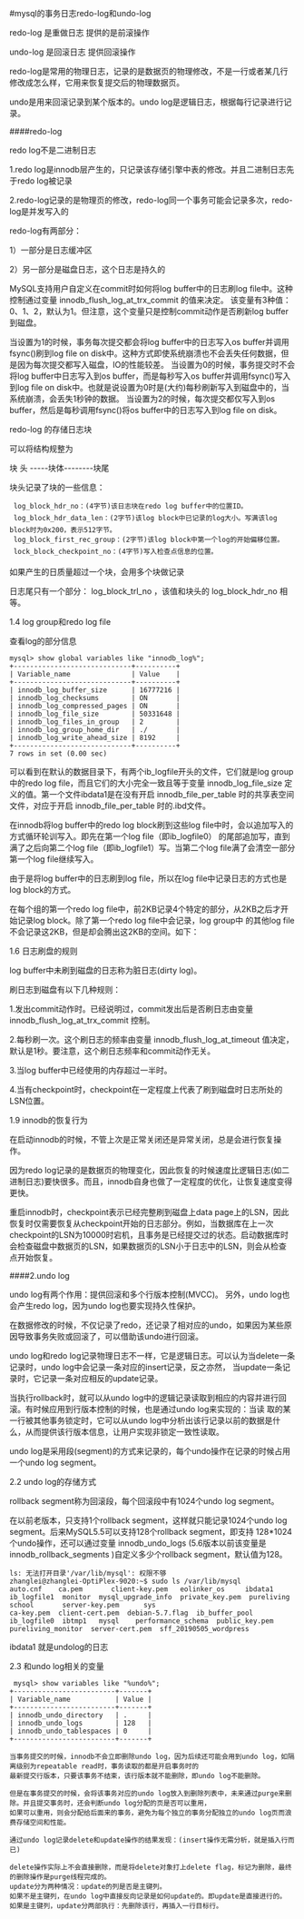 #mysql的事务日志redo-log和undo-log

redo-log 是重做日志 提供的是前滚操作

undo-log 是回滚日志 提供回滚操作

redo-log是常用的物理日志，记录的是数据页的物理修改，不是一行或者某几行修改成怎么样，它用来恢复提交后的物理数据页。

undo是用来回滚记录到某个版本的。undo log是逻辑日志，根据每行记录进行记录。

####redo-log

redo log不是二进制日志

1.redo log是innodb层产生的，只记录该存储引擎中表的修改。并且二进制日志先于redo log被记录

2.redo-log记录的是物理页的修改，redo-log同一个事务可能会记录多次，redo-log是并发写入的

redo-log有两部分：

1）一部分是日志缓冲区

2）另一部分是磁盘日志，这个日志是持久的

MySQL支持用户自定义在commit时如何将log buffer中的日志刷log file中。这种控制通过变量 innodb_flush_log_at_trx_commit 的值来决定。
该变量有3种值：0、1、2，默认为1。但注意，这个变量只是控制commit动作是否刷新log buffer到磁盘。

当设置为1的时候，事务每次提交都会将log buffer中的日志写入os buffer并调用fsync()刷到log file on disk中。这种方式即使系统崩溃也不会丢失任何数据，但是因为每次提交都写入磁盘，IO的性能较差。
当设置为0的时候，事务提交时不会将log buffer中日志写入到os buffer，而是每秒写入os buffer并调用fsync()写入到log file on disk中。也就是说设置为0时是(大约)每秒刷新写入到磁盘中的，当系统崩溃，会丢失1秒钟的数据。
当设置为2的时候，每次提交都仅写入到os buffer，然后是每秒调用fsync()将os buffer中的日志写入到log file on disk。

redo-log 的存储日志块

可以将结构规整为

块 头 -----块体--------块尾

块头记录了块的一些信息：

```
 log_block_hdr_no：(4字节)该日志块在redo log buffer中的位置ID。
 log_block_hdr_data_len：(2字节)该log block中已记录的log大小。写满该log block时为0x200，表示512字节。
 log_block_first_rec_group：(2字节)该log block中第一个log的开始偏移位置。
 lock_block_checkpoint_no：(4字节)写入检查点信息的位置。
```

如果产生的日质量超过一个块，会用多个块做记录

日志尾只有一个部分： log_block_trl_no ，该值和块头的 log_block_hdr_no 相等。


1.4 log group和redo log file

查看log的部分信息

```
mysql> show global variables like "innodb_log%";
+-----------------------------+----------+
| Variable_name               | Value    |
+-----------------------------+----------+
| innodb_log_buffer_size      | 16777216 |
| innodb_log_checksums        | ON       |
| innodb_log_compressed_pages | ON       |
| innodb_log_file_size        | 50331648 |
| innodb_log_files_in_group   | 2        |
| innodb_log_group_home_dir   | ./       |
| innodb_log_write_ahead_size | 8192     |
+-----------------------------+----------+
7 rows in set (0.00 sec)

```

可以看到在默认的数据目录下，有两个ib_logfile开头的文件，它们就是log group中的redo log file，而且它们的大小完全一致且等于变量 
innodb_log_file_size 定义的值。第一个文件ibdata1是在没有开启 innodb_file_per_table 时的共享表空间文件，对应于开启 innodb_file_per_table 时的.ibd文件。

在innodb将log buffer中的redo log block刷到这些log file中时，会以追加写入的方式循环轮训写入。即先在第一个log file（即ib_logfile0）
的尾部追加写，直到满了之后向第二个log file（即ib_logfile1）写。当第二个log file满了会清空一部分第一个log file继续写入。

由于是将log buffer中的日志刷到log file，所以在log file中记录日志的方式也是log block的方式。

在每个组的第一个redo log file中，前2KB记录4个特定的部分，从2KB之后才开始记录log block。除了第一个redo log file中会记录，log group中
的其他log file不会记录这2KB，但是却会腾出这2KB的空间。如下：

1.6 日志刷盘的规则

log buffer中未刷到磁盘的日志称为脏日志(dirty log)。

刷日志到磁盘有以下几种规则：

1.发出commit动作时。已经说明过，commit发出后是否刷日志由变量 innodb_flush_log_at_trx_commit 控制。

2.每秒刷一次。这个刷日志的频率由变量 innodb_flush_log_at_timeout 值决定，默认是1秒。要注意，这个刷日志频率和commit动作无关。

3.当log buffer中已经使用的内存超过一半时。

4.当有checkpoint时，checkpoint在一定程度上代表了刷到磁盘时日志所处的LSN位置。


1.9 innodb的恢复行为

在启动innodb的时候，不管上次是正常关闭还是异常关闭，总是会进行恢复操作。

因为redo log记录的是数据页的物理变化，因此恢复的时候速度比逻辑日志(如二进制日志)要快很多。而且，innodb自身也做了一定程度的优化，让恢复速度变得更快。

重启innodb时，checkpoint表示已经完整刷到磁盘上data page上的LSN，因此恢复时仅需要恢复从checkpoint开始的日志部分。例如，当数据库在上一次
checkpoint的LSN为10000时宕机，且事务是已经提交过的状态。启动数据库时会检查磁盘中数据页的LSN，如果数据页的LSN小于日志中的LSN，则会从检查
点开始恢复。


####2.undo log


undo log有两个作用：提供回滚和多个行版本控制(MVCC)。
另外，undo log也会产生redo log，因为undo log也要实现持久性保护。

在数据修改的时候，不仅记录了redo，还记录了相对应的undo，如果因为某些原因导致事务失败或回滚了，可以借助该undo进行回滚。

undo log和redo log记录物理日志不一样，它是逻辑日志。可以认为当delete一条记录时，undo log中会记录一条对应的insert记录，反之亦然，
当update一条记录时，它记录一条对应相反的update记录。

当执行rollback时，就可以从undo log中的逻辑记录读取到相应的内容并进行回滚。有时候应用到行版本控制的时候，也是通过undo log来实现的：当读
取的某一行被其他事务锁定时，它可以从undo log中分析出该行记录以前的数据是什么，从而提供该行版本信息，让用户实现非锁定一致性读取。

undo log是采用段(segment)的方式来记录的，每个undo操作在记录的时候占用一个undo log segment。


2.2 undo log的存储方式

rollback segment称为回滚段，每个回滚段中有1024个undo log segment。

在以前老版本，只支持1个rollback segment，这样就只能记录1024个undo log segment。后来MySQL5.5可以支持128个rollback segment，即支持
128*1024个undo操作，还可以通过变量 innodb_undo_logs (5.6版本以前该变量是 innodb_rollback_segments )自定义多少个rollback segment，默认值为128。

```
ls: 无法打开目录'/var/lib/mysql': 权限不够
zhanglei@zhanglei-OptiPlex-9020:~$ sudo ls /var/lib/mysql
auto.cnf    ca.pem	     client-key.pem   eolinker_os     ibdata1	   ib_logfile1	monitor  mysql_upgrade_info  private_key.pem  pureliving	  school	   server-key.pem	   sys
ca-key.pem  client-cert.pem  debian-5.7.flag  ib_buffer_pool  ib_logfile0  ibtmp1	mysql	 performance_schema  public_key.pem   pureliving_monitor  server-cert.pem  sff_20190505_wordpress
```

ibdata1 就是undolog的日志


2.3 和undo log相关的变量

```
 mysql> show variables like "%undo%";
+-------------------------+-------+
| Variable_name           | Value |
+-------------------------+-------+
| innodb_undo_directory   | .     |
| innodb_undo_logs        | 128   |
| innodb_undo_tablespaces | 0     |
+-------------------------+-------+
```


```
当事务提交的时候，innodb不会立即删除undo log，因为后续还可能会用到undo log，如隔离级别为repeatable read时，事务读取的都是开启事务时的
最新提交行版本，只要该事务不结束，该行版本就不能删除，即undo log不能删除。

但是在事务提交的时候，会将该事务对应的undo log放入到删除列表中，未来通过purge来删除。并且提交事务时，还会判断undo log分配的页是否可以重用，
如果可以重用，则会分配给后面来的事务，避免为每个独立的事务分配独立的undo log页而浪费存储空间和性能。

通过undo log记录delete和update操作的结果发现：(insert操作无需分析，就是插入行而已)

delete操作实际上不会直接删除，而是将delete对象打上delete flag，标记为删除，最终的删除操作是purge线程完成的。
update分为两种情况：update的列是否是主键列。
如果不是主键列，在undo log中直接反向记录是如何update的。即update是直接进行的。
如果是主键列，update分两部执行：先删除该行，再插入一行目标行。
```

